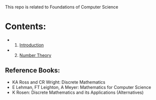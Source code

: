This repo is related to Foundations of Computer Science

# **Contents**:
* 1. [Introduction](1-Introduction.md)
* 2. [Number Theory](2-Number-Theory.md)




## Reference Books:
* KA Ross and CR Wright: Discrete Mathematics
* E Lehman, FT Leighton, A Meyer: Mathematics for Computer Science
* K Rosen: Discrete Mathematics and its Applications (Alternatives)

